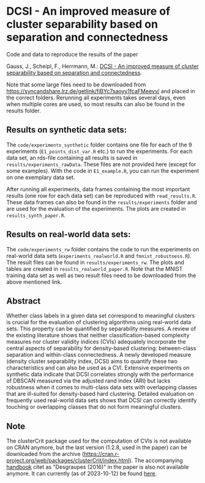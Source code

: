 # DCSI - An improved measure of cluster separability based on separation and connectedness

Code and data to reproduce the results of the paper 

Gauss, J., Scheipl, F., Herrmann, M.: [DCSI - An improved measure of cluster separability based on separation and connectedness](https://arxiv.org/abs/2310.12806).

Note that some large files need to be downloaded from https://syncandshare.lrz.de/getlink/fiBYc7saoyy1fcaFMeevv/ and placed in the correct folders. Rerunning all experiments takes several days, even when multiple cores are used, so most results can also be found in the results folder.

## Results on synthetic data sets:

The `code/experiments_synthetic` folder contains one file for each of the 9 experiments (`E1_points_dist_var.R` etc.) to run the experiments. For each data set, an rds-file containing all results is saved in `results/experiments_rawData`. These files are not provided here (except for some examples). With the code in `E1_example.R`, you can run the experiment on one exemplary data set.

After running all experiments, data frames containing the most important results (one row for each data set) can be reproduced with `read_results.R`. These data frames can also be found in the `results/experiments` folder and are used for the evaluation of the experiments. The plots are created in `results_synth_paper.R`.

## Results on real-world data sets:

The `code/experiments_rw` folder contains the code to run the experiments on real-world data sets (`experiments_realworld.R` and `fmnist_robustness.R`). The result files can be found in `results/experiments_rw`. The plots and tables are created in `results_realworld_paper.R`. Note that the MNIST training data set as well as two result files need to be downloaded from the above mentioned link. 

## Abstract

Whether class labels in a given data set correspond to meaningful clusters is crucial for the evaluation of clustering algorithms using real-world data sets. This property can be quantified by separability measures. A review of the existing literature shows that neither classification-based complexity measures nor cluster validity indices (CVIs) adequately incorporate the central aspects of separability for density-based clustering: between-class separation and within-class connectedness. A newly developed measure (density cluster separability index, DCSI) aims to quantify these two characteristics and can also be used as a CVI. Extensive experiments on synthetic data indicate that DCSI correlates strongly with the performance of DBSCAN measured via the adjusted rand index (ARI) but lacks robustness when it comes to multi-class data sets with overlapping classes that are ill-suited for density-based hard clustering. Detailed evaluation on frequently used real-world data sets shows that DCSI can correctly identify touching or overlapping classes that do not form meaningful clusters.

## Note 

The clusterCrit package used for the computation of CVIs is not available on CRAN anymore, but the last version (1.2.8, used in the paper) can be downloaded from the archive (https://cran.r-project.org/web/packages/clusterCrit/index.html). The accompanying [handbook](https://www.semanticscholar.org/paper/Clustering-Indices-Desgraupes/c9f50bc2b009dd1c957e60a5e8dd138e4c8f0ecd) citet as "Desgraupes (2016)" in the paper is also not available anymore. It can currently (as of 2023-10-12) be found [here](http://cran.nexr.com/web/packages/clusterCrit/vignettes/clusterCrit.pdf).


